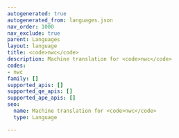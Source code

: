 ```yaml
---
autogenerated: true
autogenerated_from: languages.json
nav_order: 1000
nav_exclude: true
parent: Languages
layout: language
title: <code>nwc</code>
description: Machine translation for <code>nwc</code>
codes:
- nwc
family: []
supported_apis: []
supported_qe_apis: []
supported_ape_apis: []
seo:
  name: Machine translation for <code>nwc</code>
  type: Language

---
```


